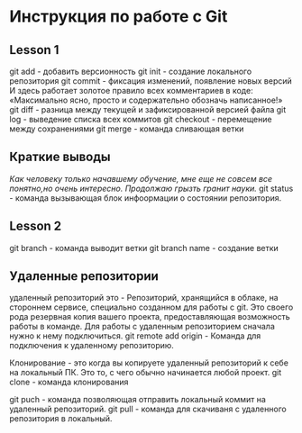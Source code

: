 # Инструкция по работе с Git
## Lesson 1
git add - добавить версионность
git init - создание локального репозитория
git commit - фиксация изменений, появление новых версий
И здесь работает золотое правило всех комментариев в коде: «Максимально ясно, просто и содержательно обозначь написанное!»
git diff - разница между текущей и зафиксированной версией файла
 git log - выведение списка всех коммитов
 git checkout - перемещение между сохранениями
 git merge - команда сливающая ветки
 ## **Краткие выводы**

 *Как человеку только начавшему обучение, мне еще не совсем все понятно,но очень интересно. Продолжаю грызть гранит науки.*
git status - команда вызывающая блок инфоормации о состоянии репозитория.
 ## Lesson 2

 git branch - команда выводит ветки
 git branch name - создание ветки

 ## Удаленные репозитории

 удаленный репозиторий это - Репозиторий, хранящийся в облаке, на стороннем сервисе, специально созданном для работы с git.
Это своего рода резервная копия вашего проекта, предоставляющая возможность работы в команде. Для работы с удаленным репозиторием сначала нужно к нему подключиться.
 git remote add origin - Команда для подключения к удаленному репозиторию.

Клонирование - это когда вы копируете удаленный репозиторий к себе на локальный ПК. Это то, с чего обычно начинается любой проект.
git clone - команда клонирования

git puch - команда позволяющая отправить локальный коммит на удаленный репозиторий.
git pull - команда для скачиваня с удаленного репозитория в локальный.
 
